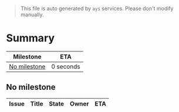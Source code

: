 > This file is auto generated by `ays` services. Please don't modify manually.

# Summary
|Milestone|ETA|
|---------|---|
|[No milestone](#no-milestone)|0 seconds|




## No milestone
|Issue|Title|State|Owner|ETA|
|-----|-----|-----|-----|---|
